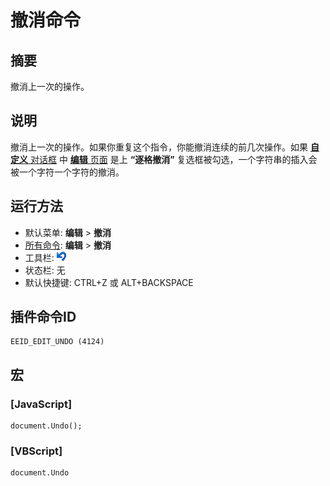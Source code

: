 # 撤消命令

## 摘要

撤消上一次的操作。

## 说明

撤消上一次的操作。如果你重复这个指令，你能撤消连续的前几次操作。如果 [**自定义** 对话框](../../dlg/customize/index) 中 [**编辑** 页面](../../dlg/customize/edit/index) 是上
**“逐格撤消”** 复选框被勾选，一个字符串的插入会被一个字符一个字符的撤消。

## 运行方法

- 默认菜单: **编辑** \> **撤消**
- [所有命令](../tools/all_commands): **编辑** \> **撤消**
- 工具栏: ![](../../images/editundo.png)
- 状态栏: 无
- 默认快捷键: CTRL+Z 或 ALT+BACKSPACE

## 插件命令ID

```
EEID_EDIT_UNDO (4124)
```

## 宏

### \[JavaScript\]

```
document.Undo();
```

### \[VBScript\]

```
document.Undo
```
